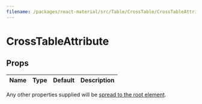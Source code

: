 ```yaml
---
filename: /packages/react-material/src/Table/CrossTable/CrossTableAttribute.js
---
```


<!--- This documentation is automatically generated, do not try to edit it. -->

# CrossTableAttribute



## Props

| Name | Type | Default | Description |
|:-----|:-----|:--------|:------------|

Any other properties supplied will be [spread to the root element](/guides/api#spread).

